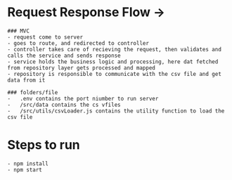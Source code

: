 # Request Response Flow ->
    ### MVC
    - request come to server
    - goes to route, and redirected to controller
    - controller takes care of recieving the request, then validates and calls the service and sends response
    - service holds the business logic and processing, here dat fetched from repository layer gets processed and mapped
    - repository is responsible to communicate with the csv file and get data from it

    ### folders/file
    -   .env contains the port niumber to run server
    -   /src/data contains the cs vfiles
    -   /src/utils/csvLoader.js contains the utility function to load the csv file

# Steps to run
    - npm install
    - npm start